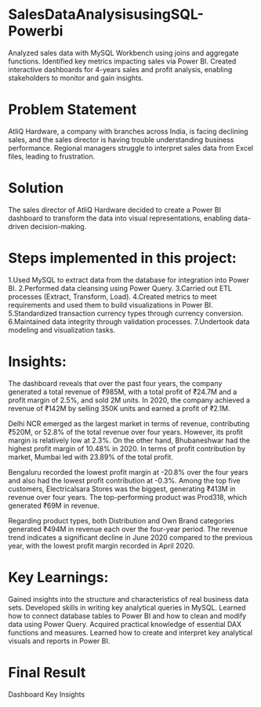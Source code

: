 # SalesDataAnalysisusingSQL-Powerbi
Analyzed sales data with MySQL Workbench using joins and aggregate functions. Identified key metrics impacting sales via Power BI. Created interactive dashboards for 4-years sales and profit analysis, enabling stakeholders to monitor and gain insights.
# Problem Statement
AtliQ Hardware, a company with branches across India, is facing declining sales, and the sales director is having trouble understanding business performance. Regional managers struggle to interpret sales data from Excel files, leading to frustration.
# Solution
The sales director of AtliQ Hardware decided to create a Power BI dashboard to transform the data into visual representations, enabling data-driven decision-making.
# Steps implemented in this project:

1.Used MySQL to extract data from the database for integration into Power BI.
2.Performed data cleansing using Power Query.
3.Carried out ETL processes (Extract, Transform, Load).
4.Created metrics to meet requirements and used them to build visualizations in Power BI.
5.Standardized transaction currency types through currency conversion.
6.Maintained data integrity through validation processes.
7.Undertook data modeling and visualization tasks.

# Insights:

The dashboard reveals that over the past four years, the company generated a total revenue of ₹985M, with a total profit of ₹24.7M and a profit margin of 2.5%, and sold 2M units. In 2020, the company achieved a revenue of ₹142M by selling 350K units and earned a profit of ₹2.1M.

Delhi NCR emerged as the largest market in terms of revenue, contributing ₹520M, or 52.8% of the total revenue over four years. However, its profit margin is relatively low at 2.3%. On the other hand, Bhubaneshwar had the highest profit margin of 10.48% in 2020. In terms of profit contribution by market, Mumbai led with 23.89% of the total profit.

Bengaluru recorded the lowest profit margin at -20.8% over the four years and also had the lowest profit contribution at -0.3%. Among the top five customers, Electricalsara Stores was the biggest, generating ₹413M in revenue over four years. The top-performing product was Prod318, which generated ₹69M in revenue.

Regarding product types, both Distribution and Own Brand categories generated ₹494M in revenue each over the four-year period. The revenue trend indicates a significant decline in June 2020 compared to the previous year, with the lowest profit margin recorded in April 2020.

# Key Learnings:

Gained insights into the structure and characteristics of real business data sets.
Developed skills in writing key analytical queries in MySQL.
Learned how to connect database tables to Power BI and how to clean and modify data using Power Query.
Acquired practical knowledge of essential DAX functions and measures.
Learned how to create and interpret key analytical visuals and reports in Power BI.

# Final Result
Dashboard Key Insights

